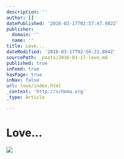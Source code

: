 ```yaml
---
description: ''
author: []
datePublished: '2016-03-17T02:57:47.982Z'
publisher:
  domain: ''
  name: ''
title: Love...
dateModified: '2016-03-17T02:56:22.804Z'
sourcePath: _posts/2016-03-17-love.md
published: true
inFeed: true
hasPage: true
inNav: false
url: love/index.html
_context: 'http://schema.org'
_type: Article

---
```

# Love...
![](https://the-grid-user-content.s3-us-west-2.amazonaws.com/6459e63f-474e-4753-8037-65d9a7e14d32.png)